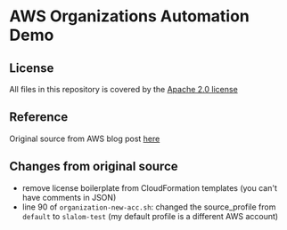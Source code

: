 # AWS Organizations Automation Demo

## License

All files in this repository is covered by the [Apache 2.0 license](LICENSE.txt)

## Reference

Original source from AWS blog post [here](https://aws.amazon.com/blogs/security/how-to-use-aws-organizations-to-automate-end-to-end-account-creation/)

## Changes from original source

* remove license boilerplate from CloudFormation templates (you can't have comments in JSON)
* line 90 of `organization-new-acc.sh`: changed the source_profile from `default` to `slalom-test` (my default profile is a different AWS account)